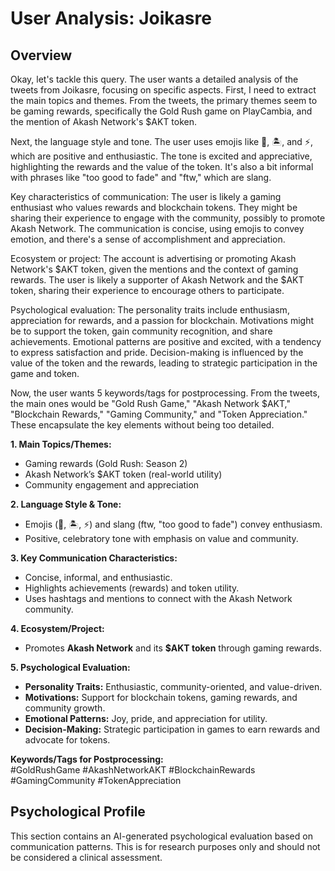 # User Analysis: Joikasre

## Overview

<think>
Okay, let's tackle this query. The user wants a detailed analysis of the tweets from Joikasre, focusing on specific aspects. First, I need to extract the main topics and themes. From the tweets, the primary themes seem to be gaming rewards, specifically the Gold Rush game on PlayCambia, and the mention of Akash Network's $AKT token.

Next, the language style and tone. The user uses emojis like 🌟, 🏝️, and ⚡, which are positive and enthusiastic. The tone is excited and appreciative, highlighting the rewards and the value of the token. It's also a bit informal with phrases like "too good to fade" and "ftw," which are slang.

Key characteristics of communication: The user is likely a gaming enthusiast who values rewards and blockchain tokens. They might be sharing their experience to engage with the community, possibly to promote Akash Network. The communication is concise, using emojis to convey emotion, and there's a sense of accomplishment and appreciation.

Ecosystem or project: The account is advertising or promoting Akash Network's $AKT token, given the mentions and the context of gaming rewards. The user is likely a supporter of Akash Network and the $AKT token, sharing their experience to encourage others to participate.

Psychological evaluation: The personality traits include enthusiasm, appreciation for rewards, and a passion for blockchain. Motivations might be to support the token, gain community recognition, and share achievements. Emotional patterns are positive and excited, with a tendency to express satisfaction and pride. Decision-making is influenced by the value of the token and the rewards, leading to strategic participation in the game and token.

Now, the user wants 5 keywords/tags for postprocessing. From the tweets, the main ones would be "Gold Rush Game," "Akash Network $AKT," "Blockchain Rewards," "Gaming Community," and "Token Appreciation." These encapsulate the key elements without being too detailed.
</think>

**1. Main Topics/Themes:**  
- Gaming rewards (Gold Rush: Season 2)  
- Akash Network’s $AKT token (real-world utility)  
- Community engagement and appreciation  

**2. Language Style & Tone:**  
- Emojis (🌟, 🏝️, ⚡) and slang (ftw, "too good to fade") convey enthusiasm.  
- Positive, celebratory tone with emphasis on value and community.  

**3. Key Communication Characteristics:**  
- Concise, informal, and enthusiastic.  
- Highlights achievements (rewards) and token utility.  
- Uses hashtags and mentions to connect with the Akash Network community.  

**4. Ecosystem/Project:**  
- Promotes **Akash Network** and its **$AKT token** through gaming rewards.  

**5. Psychological Evaluation:**  
- **Personality Traits:** Enthusiastic, community-oriented, and value-driven.  
- **Motivations:** Support for blockchain tokens, gaming rewards, and community growth.  
- **Emotional Patterns:** Joy, pride, and appreciation for utility.  
- **Decision-Making:** Strategic participation in games to earn rewards and advocate for tokens.  

**Keywords/Tags for Postprocessing:**  
#GoldRushGame #AkashNetworkAKT #BlockchainRewards #GamingCommunity #TokenAppreciation

## Psychological Profile

This section contains an AI-generated psychological evaluation based on communication patterns. This is for research purposes only and should not be considered a clinical assessment.
